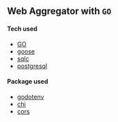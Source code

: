 ## Web Aggregator with `GO`

#### Tech used

* [GO]
* [goose]
* [sqlc]
* [postgresql]

#### Package used

* [godotenv]
* [chi]
* [cors]

[godotenv]: https://github.com/joho/godotenv
[chi]: https://github.com/go-chi/chi
[cors]: https://github.com/go-chi/cors
[sqlc]: https://sqlc.dev/
[postgresql]: https://www.postgresql.org/
[goose]: https://github.com/pressly/goose
[GO]: https://go.dev/